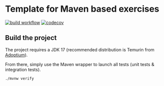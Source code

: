 # Template for Maven based exercises

[![build workflow](https://github.com/lewis3215/uml_graph/actions/workflows/build.yml/badge.svg)](https://github.com/lewis3215/uml_graph/actions)
[![codecov](https://codecov.io/gh/lewis3215/uml_graph/branch/main/graph/badge.svg)](https://codecov.io/gh/lewis3215/uml_graph)

## Build the project

The project requires a JDK 17 (recommended distribution is Temurin from [Adoptium](https://adoptium.net/)).

From there, simply use the Maven wrapper to launch all tests (unit tests & integration tests).

`./mvnw verify`
